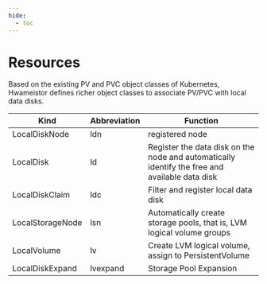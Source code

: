 ```yaml
---
hide:
  - toc
---
```


# Resources

Based on the existing PV and PVC object classes of Kubernetes, Hwameistor defines richer object classes to associate PV/PVC with local data disks.

|Kind|Abbreviation|Function|
|--|--|--|
|LocalDiskNode|ldn|registered node|
|LocalDisk|ld|Register the data disk on the node and automatically identify the free and available data disk|
|LocalDiskClaim|ldc|Filter and register local data disk|
|LocalStorageNode|lsn|Automatically create storage pools, that is, LVM logical volume groups|
|LocalVolume|lv|Create LVM logical volume, assign to PersistentVolume|
|LocalDiskExpand|lvexpand|Storage Pool Expansion|

